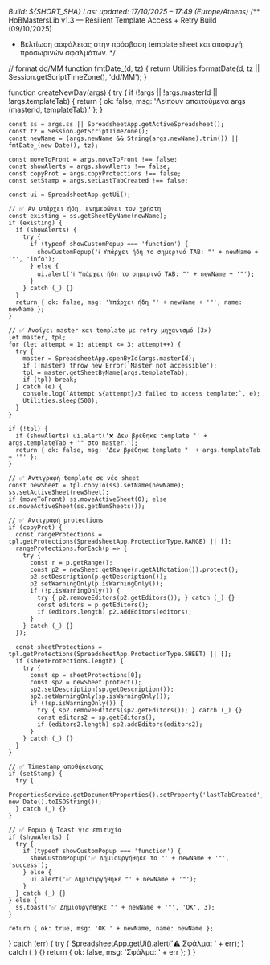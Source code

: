 *Build: ${SHORT_SHA}*
*Last updated: 17/10/2025 – 17:49 (Europe/Athens)*
/** HoBMastersLib v1.3 — Resilient Template Access + Retry Build (09/10/2025)
 *  Βελτίωση ασφάλειας στην πρόσβαση template sheet και αποφυγή προσωρινών σφαλμάτων.
 */

// format dd/MM
function fmtDate_(d, tz) {
  return Utilities.formatDate(d, tz || Session.getScriptTimeZone(), 'dd/MM');
}

function createNewDay(args) {
  try {
    if (!args || !args.masterId || !args.templateTab) {
      return { ok: false, msg: 'Λείπουν απαιτούμενα args (masterId, templateTab).' };
    }

    const ss = args.ss || SpreadsheetApp.getActiveSpreadsheet();
    const tz = Session.getScriptTimeZone();
    const newName = (args.newName && String(args.newName).trim()) || fmtDate_(new Date(), tz);

    const moveToFront = args.moveToFront !== false;
    const showAlerts = args.showAlerts !== false;
    const copyProt = args.copyProtections !== false;
    const setStamp = args.setLastTabCreated !== false;

    const ui = SpreadsheetApp.getUi();

    // ✅ Αν υπάρχει ήδη, ενημερώνει τον χρήστη
    const existing = ss.getSheetByName(newName);
    if (existing) {
      if (showAlerts) {
        try {
          if (typeof showCustomPopup === 'function') {
            showCustomPopup('ℹ️ Υπάρχει ήδη το σημερινό TAB: "' + newName + '"', 'info');
          } else {
            ui.alert('ℹ️ Υπάρχει ήδη το σημερινό TAB: "' + newName + '"');
          }
        } catch (_) {}
      }
      return { ok: false, msg: 'Υπάρχει ήδη "' + newName + '"', name: newName };
    }

    // ✅ Ανοίγει master και template με retry μηχανισμό (3x)
    let master, tpl;
    for (let attempt = 1; attempt <= 3; attempt++) {
      try {
        master = SpreadsheetApp.openById(args.masterId);
        if (!master) throw new Error('Master not accessible');
        tpl = master.getSheetByName(args.templateTab);
        if (tpl) break;
      } catch (e) {
        console.log(`Attempt ${attempt}/3 failed to access template:`, e);
        Utilities.sleep(500);
      }
    }

    if (!tpl) {
      if (showAlerts) ui.alert('❌ Δεν βρέθηκε template "' + args.templateTab + '" στο master.');
      return { ok: false, msg: 'Δεν βρέθηκε template "' + args.templateTab + '"' };
    }

    // ✅ Αντιγραφή template σε νέο sheet
    const newSheet = tpl.copyTo(ss).setName(newName);
    ss.setActiveSheet(newSheet);
    if (moveToFront) ss.moveActiveSheet(0); else ss.moveActiveSheet(ss.getNumSheets());

    // ✅ Αντιγραφή protections
    if (copyProt) {
      const rangeProtections = tpl.getProtections(SpreadsheetApp.ProtectionType.RANGE) || [];
      rangeProtections.forEach(p => {
        try {
          const r = p.getRange();
          const p2 = newSheet.getRange(r.getA1Notation()).protect();
          p2.setDescription(p.getDescription());
          p2.setWarningOnly(p.isWarningOnly());
          if (!p.isWarningOnly()) {
            try { p2.removeEditors(p2.getEditors()); } catch (_) {}
            const editors = p.getEditors();
            if (editors.length) p2.addEditors(editors);
          }
        } catch (_) {}
      });

      const sheetProtections = tpl.getProtections(SpreadsheetApp.ProtectionType.SHEET) || [];
      if (sheetProtections.length) {
        try {
          const sp = sheetProtections[0];
          const sp2 = newSheet.protect();
          sp2.setDescription(sp.getDescription());
          sp2.setWarningOnly(sp.isWarningOnly());
          if (!sp.isWarningOnly()) {
            try { sp2.removeEditors(sp2.getEditors()); } catch (_) {}
            const editors2 = sp.getEditors();
            if (editors2.length) sp2.addEditors(editors2);
          }
        } catch (_) {}
      }
    }

    // ✅ Timestamp αποθήκευσης
    if (setStamp) {
      try {
        PropertiesService.getDocumentProperties().setProperty('lastTabCreated', new Date().toISOString());
      } catch (_) {}
    }

    // ✅ Popup ή Toast για επιτυχία
    if (showAlerts) {
      try {
        if (typeof showCustomPopup === 'function') {
          showCustomPopup('✅ Δημιουργήθηκε το "' + newName + '"', 'success');
        } else {
          ui.alert('✅ Δημιουργήθηκε "' + newName + '"');
        }
      } catch (_) {}
    } else {
      ss.toast('✅ Δημιουργήθηκε "' + newName + '"', 'OK', 3);
    }

    return { ok: true, msg: 'OK ' + newName, name: newName };
  } catch (err) {
    try { SpreadsheetApp.getUi().alert('⚠️ Σφάλμα: ' + err); } catch (_) {}
    return { ok: false, msg: 'Σφάλμα: ' + err };
  }
}
